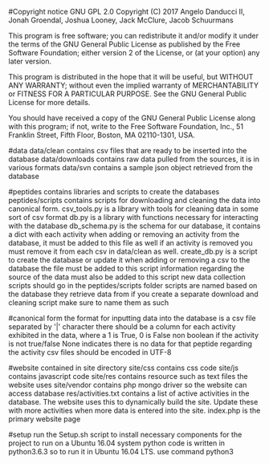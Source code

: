 #Copyright notice GNU GPL 2.0
Copyright (C) 2017  Angelo Danducci II, Jonah Groendal, Joshua Looney, Jack McClure, Jacob Schuurmans

This program is free software; you can redistribute it and/or
modify it under the terms of the GNU General Public License
as published by the Free Software Foundation; either version 2
of the License, or (at your option) any later version.

This program is distributed in the hope that it will be useful,
but WITHOUT ANY WARRANTY; without even the implied warranty of
MERCHANTABILITY or FITNESS FOR A PARTICULAR PURPOSE.  See the
GNU General Public License for more details.

You should have received a copy of the GNU General Public License
along with this program; if not, write to the Free Software
Foundation, Inc., 51 Franklin Street, Fifth Floor, Boston, MA  02110-1301, USA.


#data
data/clean contains csv files that are ready to be inserted into the database
data/downloads contains raw data pulled from the sources, it is in various formats
data/svn contains a sample json object retrieved from the database

#peptides
contains libraries and scripts to create the databases
peptides/scripts contains scripts for downloading and cleaning the data into canonical form.
csv_tools.py is a library with tools for cleaning data in some sort of csv format
db.py is a library with functions necessary for interacting with the database
db_schema.py is the schema for our database, it contains a dict with each activity
    when adding or removing an activity from the database, it must be added to this file as well
    if an activity is removed you must remove it from each csv in data/clean as well.
create_db.py is a script to create the database or update it
    when adding or removing a csv to the database the file must be added to this script
    information regarding the source of the data must also be added to this script
new data collection scripts should go in the peptides/scripts folder
    scripts are named based on the database they retrieve data from
    if you create a separate download and cleaning script make sure to name them as such


#canonical form
the format for inputting data into the database is a csv file separated by '|' character
there should be a column for each activity exhibited in the data, where a 1 is True, 0 is False
non boolean if the activity is not true/false
None indicates there is no data for that peptide regarding the activity
csv files should be encoded in UTF-8

#website
contained in site directory
site/css contains css code
site/js contains javascript code
site/res contains resource such as text files the website uses
site/vendor contains php mongo driver so the website can access database
res/activities.txt contains a list of active activities in the database. The website uses this to dynamically build the site. Update these with more activities when more data is entered into the site.
index.php is the primary website page

#setup
run the Setup.sh script to install necessary components for the project to run on a Ubuntu 16.04 system
python code is written in python3.6.3 so to run it in Ubuntu 16.04 LTS. use command python3
